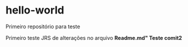 # hello-world
Primeiro repositório para teste

Primeiro teste JRS de alterações no arquivo **Readme.md"
Teste comit2**
